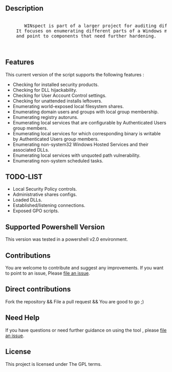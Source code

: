 ## Description

 <pre>  
       WINspect is part of a larger project for auditing different areas of Windows environments.         
    It focuses on enumerating different parts of a Windows machine to identify security weaknesses       
    and point to components that need further hardening. 

 </pre>

## Features

This current version of the script supports the following features :

- Checking for installed security products.
- Checking for DLL hijackability.
- Checking for User Account Control settings.
- Checking for unattended installs leftovers.
- Enumerating world-exposed local filesystem shares.
- Enumerating domain users and groups with local group membership.
- Enumerating registry autoruns.
- Enumerating local services that are configurable by Authenticated Users group members.
- Enumerating local services for which corresponding binary is writable by Authenticated Users group members.
- Enumerating non-system32 Windows Hosted Services and their associated DLLs.
- Enumerating local services with unquoted path vulnerability.
- Enumerating non-system scheduled tasks.

## TODO-LIST
- Local Security Policy controls.
- Administrative shares configs.
- Loaded DLLs.
- Established/listening connections.
- Exposed GPO scripts.

## Supported Powershell Version

   This version was tested in a powershell v2.0 environment.
   

## Contributions

You are welcome to contribute and suggest any improvements.
If you want to point to an issue, Please [file an issue](https://github.com/A-mIn3/WINspect/issues).

## Direct contributions

Fork the repository && File a pull request && You are good to go ;)
 
## Need Help

If you have questions or need further guidance on using the tool , please [file an issue](https://github.com/A-mIn3/WINspect/issues). 

## License
This project is licensed under The GPL terms.
